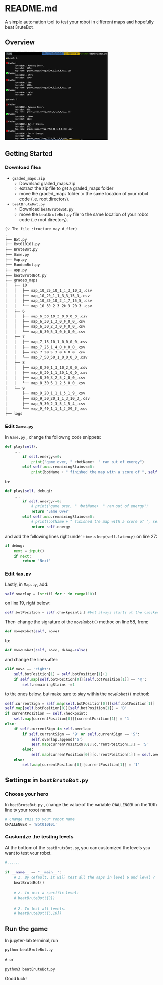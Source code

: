 # README.md

A simple automation tool to test your robot in different maps and hopefully beat BruteBot.

## Overview

<img src="https://github.com/Celqaz/beatBruteBot/blob/main/img/overview.png" alt="beatBruteBot Overview" style="zoom:33%;" />



## Getting Started

### Download files 

- `graded_maps.zip`
  - Download graded_maps.zip 
  - extract the zip file to get a graded_maps folder 
  - move the graded_maps folder to the same location of your robot code (i.e. root directory).
- `beatBruteBot.py`
  - Download `beatBruteBot.py`
  - move the `beatBruteBot.py` file to the same location of your robot code (i.e root directory).

```html
(💡 The file structure may differ)
.
├── Bot.py
├── Bot010101.py
├── BruteBot.py
├── Game.py
├── Map.py
├── RandomBot.py
├── app.py
├── beatBruteBot.py
├── graded_maps
│   ├── 10
│   │   ├── map_10_20_10_1_1_3_10_3_.csv
│   │   ├── map_10_20_1_1_3_3_15_3_.csv
│   │   ├── map_10_30_10_2_1_7_15_5_.csv
│   │   └── map_10_30_2_3_20_3_20_3_.csv
│   ├── 6
│   │   ├── map_6_30_10_3_0_0_0_0_.csv
│   │   ├── map_6_30_1_3_0_0_0_0_.csv
│   │   ├── map_6_30_2_3_0_0_0_0_.csv
│   │   └── map_6_30_5_3_0_0_0_0_.csv
│   ├── 7
│   │   ├── map_7_15_10_1_0_0_0_0_.csv
│   │   ├── map_7_25_1_4_0_0_0_0_.csv
│   │   ├── map_7_30_5_3_0_0_0_0_.csv
│   │   └── map_7_50_50_1_0_0_0_0_.csv
│   ├── 8
│   │   ├── map_8_20_1_3_10_2_0_0_.csv
│   │   ├── map_8_30_1_1_20_1_0_0_.csv
│   │   ├── map_8_30_3_2_5_2_0_0_.csv
│   │   └── map_8_30_5_1_2_5_0_0_.csv
│   └── 9
│       ├── map_9_20_1_1_1_5_1_9_.csv
│       ├── map_9_30_20_1_1_3_10_3_.csv
│       ├── map_9_30_2_3_5_3_5_4_.csv
│       └── map_9_40_1_1_1_3_30_3_.csv
├── logs
```

### Edit `Game.py`

In `Game.py` , change the following code snippets:

```python
def play(self):
  	...
		if self.energy<=0:
			print("game over, " +botName+  " ran out of energy")
		elif self.map.remainingStains<=0:
			print(botName + " finished the map with a score of ", self.energy)
```

to:

```python
def play(self, debug):
  	...
		if self.energy<=0:
			# print("game over, " +botName+  " ran out of energy")
			return 'Game Over'
		elif self.map.remainingStains<=0:
			# print(botName + " finished the map with a score of ", self.energy)
			return self.energy
```

and add the following lines right under `time.sleep(self.latency)` on line 27:

```python
if debug:
	next = input()
	if next:
		return 'Next'
```

### Edit `Map.py`
Lastly, in `Map.py`, add:

```python
self.overlap = [str(i) for i in range(10)]
```

on line 19, right below:

```python
self.botPosition = self.checkpoint[:] #bot always starts at the checkpoint` on line 18.
```

Then, change the signature of the `moveRobot()` method on line 58, from:

```python
def moveRobot(self, move)
```

to:

```python
def moveRobot(self, move, debug=False)
```

and change the lines after:

```python
elif move == 'right':
	self.botPosition[1] = self.botPosition[1]+1
	if self.map[self.botPosition[0]][self.botPosition[1]] == '@':
		self.remainingStains -=1
```

to the ones below, but make sure to stay within the `moveRobot()` method:

```python
self.currentSign = self.map[self.botPosition[0]][self.botPosition[1]]
self.map[self.botPosition[0]][self.botPosition[1]] = 'B'
if currentPosition == self.checkpoint:
	self.map[currentPosition[0]][currentPosition[1]] = '1'
else:
	if self.currentSign in self.overlap:
		if self.currentSign == '9' or self.currentSign == 'S':
			self.overlap.append('S')
			self.map[currentPosition[0]][currentPosition[1]] = 'S'
		else:
			self.map[currentPosition[0]][currentPosition[1]] = self.overlap[self.overlap.index(self.currentSign) + 1]
	else:
		self.map[currentPosition[0]][currentPosition[1]] = '1'
```



## Settings in `beatBruteBot.py` 

### Choose your hero

In `beatBruteBot.py` , change the value of the variable `CHALLENGER` on the 10th line to your robot name.

```python
# Change this to your robot name
CHALLENGER = 'Bot010101'
```

### Customize the testing levels

At the bottom of the `beatBruteBot.py`, you can customized the levels you want to test your robot.

```python
#......

if __name__ == "__main__":
    # 1. By default, it will test all the maps in level 6 and level 7
    beatBruteBot()

    # 2. To test a specific level:
    # beatBruteBot([8])

    # 2. To test all levels:
    # beatBruteBot([6,10])
```

## Run the game

In jupyter-lab terminal, run

```shell
python beatBruteBot.py

# or

python3 beatBruteBot.py
```



Good luck!





